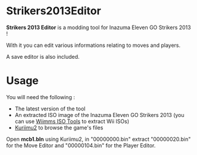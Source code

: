 # Strikers2013Editor

**Strikers 2013 Editor** is a modding tool for Inazuma Eleven GO Strikers 2013 !

With it you can edit various informations relating to moves and players.

A save editor is also included.

# Usage

You will need the following :

- The latest version of the tool
- An extracted ISO image of the Inazuma Eleven GO Strikers 2013 (you can use [Wiimms ISO Tools](https://wit.wiimm.de/) to extract Wii ISOs)
- [Kuriimu2](https://github.com/FanTranslatorsInternational/Kuriimu2) to browse the game's files

Open **mcb1.bln** using Kuriimu2, in "00000000.bin" extract "00000020.bin" for the Move Editor and "00000104.bin" for the Player Editor.
